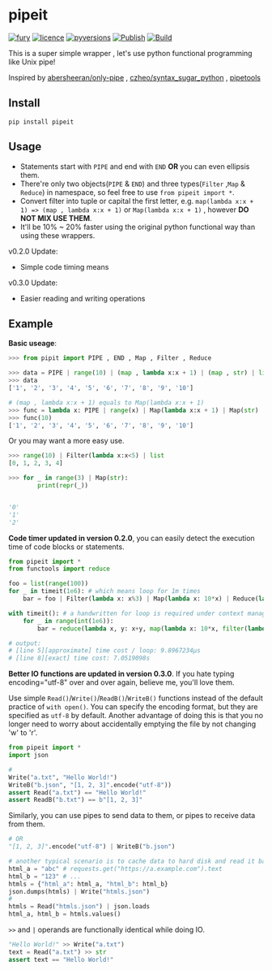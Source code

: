 # pipeit
[![fury](https://badge.fury.io/py/pipeit.svg)](https://badge.fury.io/py/pipeit)
[![licence](https://img.shields.io/github/license/GoodManWEN/pipeit)](https://github.com/GoodManWEN/pipeit/blob/master/LICENSE)
[![pyversions](https://img.shields.io/pypi/pyversions/pipeit.svg)](https://pypi.org/project/pipeit/)
[![Publish](https://github.com/GoodManWEN/pipeit/workflows/Publish/badge.svg)](https://github.com/GoodManWEN/pipeit/actions?query=workflow:Publish)
[![Build](https://github.com/GoodManWEN/pipeit/workflows/Build/badge.svg)](https://github.com/GoodManWEN/pipeit/actions?query=workflow:Build)

This is a super simple wrapper , let's use python functional programming like Unix pipe!

Inspired by [abersheeran/only-pipe](https://github.com/abersheeran/only-pipe) , [czheo/syntax_sugar_python](https://github.com/czheo/syntax_sugar_python) , [pipetools](https://pypi.org/project/pipetools/)

## Install

    pip install pipeit

## Usage
- Statements start with `PIPE` and end with `END` **OR** you can even ellipsis them.
- There're only two objects(`PIPE` & `END`) and three types(`Filter` ,`Map` & `Reduce`) in namespace, so feel free to use `from pipeit import *`.
- Convert filter into tuple or capital the first letter, e.g. `map(lambda x:x + 1) => (map , lambda x:x + 1)` or `Map(lambda x:x + 1)` , however **DO NOT MIX USE THEM**.
- It'll be 10% ~ 20% faster using the original python functional way than using these wrappers.

v0.2.0 Update:
- Simple code timing means

v0.3.0 Update:
- Easier reading and writing operations

## Example
**Basic useage**: 
```Python
>>> from pipit import PIPE , END , Map , Filter , Reduce

>>> data = PIPE | range(10) | (map , lambda x:x + 1) | (map , str) | list | END
>>> data
['1', '2', '3', '4', '5', '6', '7', '8', '9', '10']

# (map , lambda x:x + 1) equals to Map(lambda x:x + 1)
>>> func = lambda x: PIPE | range(x) | Map(lambda x:x + 1) | Map(str) | list | END
>>> func(10)
['1', '2', '3', '4', '5', '6', '7', '8', '9', '10']
```

Or you may want a more easy use.
```Python
>>> range(10) | Filter(lambda x:x<5) | list
[0, 1, 2, 3, 4]

>>> for _ in range(3) | Map(str):
        print(repr(_))


'0'
'1'
'2'
```

**Code timer updated in version 0.2.0**, you can easily detect the execution time of code blocks or statements.
```Python
from pipeit import *
from functools import reduce

foo = list(range(100))
for _ in timeit(1e6): # which means loop for 1m times
    bar = foo | Filter(lambda x: x%3) | Map(lambda x: 10*x) | Reduce(lambda x, y: x+y) | int

with timeit(): # a handwritten for loop is required under context manager mode
    for _ in range(int(1e6)):
        bar = reduce(lambda x, y: x+y, map(lambda x: 10*x, filter(lambda x: x%3, foo)))

# output: 
# [line 5][approximate] time cost / loop: 9.8967234μs
# [line 8][exact] time cost: 7.0519098s 
```

**Better IO functions are updated in version 0.3.0**. If you hate typing encoding="utf-8" over and over again, believe me, you'll love them.

Use simple `Read()`/`Write()`/`ReadB()`/`WriteB()` functions instead of the default practice of `with open()`. You can specify the encoding format, but they are specified as `utf-8` by default. Another advantage of doing this is that you no longer need to worry about accidentally emptying the file by not changing 'w' to 'r'.

```Python
from pipeit import *
import json

# 
Write("a.txt", "Hello World!")
WriteB("b.json", "[1, 2, 3]".encode("utf-8"))
assert Read("a.txt") == "Hello World!"
assert ReadB("b.txt") == b"[1, 2, 3]"
```
Similarly, you can use pipes to send data to them, or pipes to receive data from them.
```Python
# OR
"[1, 2, 3]".encode("utf-8") | WriteB("b.json")

# another typical scenario is to cache data to hard disk and read it back again
html_a = "abc" # requests.get("https://a.example.com").text
html_b = "123" # ...
htmls = {"html_a": html_a, "html_b": html_b}
json.dumps(htmls) | Write("htmls.json")
# 
htmls = Read("htmls.json") | json.loads
html_a, html_b = htmls.values()
```
`>>` and `|` operands are functionally identical while doing IO.
```Python
"Hello World!" >> Write("a.txt")
text = Read("a.txt") >> str
assert text == "Hello World!"
```
